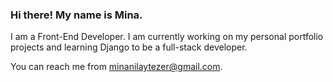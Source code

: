 ### Hi there! My name is Mina.

I am a Front-End Developer. I am currently working on my personal portfolio projects and learning Django to be a full-stack developer.

You can reach me from minanilaytezer@gmail.com.

<!--
**Mimakk/Mimakk** is a ✨ _special_ ✨ repository because its `README.md` (this file) appears on your GitHub profile.

Here are some ideas to get you started:

- 🔭 I’m currently working on my pe
- 🌱 I’m currently learning ...
- 👯 I’m looking to collaborate on ...
- 🤔 I’m looking for help with ...
- 💬 Ask me about ...
- 📫 How to reach me: ...
- 😄 Pronouns: she/her
- ⚡ Fun fact: ...
-->
